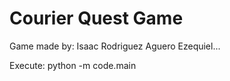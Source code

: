 # Courier Quest Game
Game made by:
Isaac Rodriguez Aguero 
Ezequiel...

Execute: python -m code.main